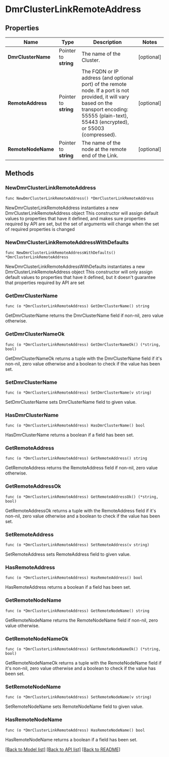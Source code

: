 # DmrClusterLinkRemoteAddress

## Properties

Name | Type | Description | Notes
------------ | ------------- | ------------- | -------------
**DmrClusterName** | Pointer to **string** | The name of the Cluster. | [optional] 
**RemoteAddress** | Pointer to **string** | The FQDN or IP address (and optional port) of the remote node. If a port is not provided, it will vary based on the transport encoding: 55555 (plain-text), 55443 (encrypted), or 55003 (compressed). | [optional] 
**RemoteNodeName** | Pointer to **string** | The name of the node at the remote end of the Link. | [optional] 

## Methods

### NewDmrClusterLinkRemoteAddress

`func NewDmrClusterLinkRemoteAddress() *DmrClusterLinkRemoteAddress`

NewDmrClusterLinkRemoteAddress instantiates a new DmrClusterLinkRemoteAddress object
This constructor will assign default values to properties that have it defined,
and makes sure properties required by API are set, but the set of arguments
will change when the set of required properties is changed

### NewDmrClusterLinkRemoteAddressWithDefaults

`func NewDmrClusterLinkRemoteAddressWithDefaults() *DmrClusterLinkRemoteAddress`

NewDmrClusterLinkRemoteAddressWithDefaults instantiates a new DmrClusterLinkRemoteAddress object
This constructor will only assign default values to properties that have it defined,
but it doesn't guarantee that properties required by API are set

### GetDmrClusterName

`func (o *DmrClusterLinkRemoteAddress) GetDmrClusterName() string`

GetDmrClusterName returns the DmrClusterName field if non-nil, zero value otherwise.

### GetDmrClusterNameOk

`func (o *DmrClusterLinkRemoteAddress) GetDmrClusterNameOk() (*string, bool)`

GetDmrClusterNameOk returns a tuple with the DmrClusterName field if it's non-nil, zero value otherwise
and a boolean to check if the value has been set.

### SetDmrClusterName

`func (o *DmrClusterLinkRemoteAddress) SetDmrClusterName(v string)`

SetDmrClusterName sets DmrClusterName field to given value.

### HasDmrClusterName

`func (o *DmrClusterLinkRemoteAddress) HasDmrClusterName() bool`

HasDmrClusterName returns a boolean if a field has been set.

### GetRemoteAddress

`func (o *DmrClusterLinkRemoteAddress) GetRemoteAddress() string`

GetRemoteAddress returns the RemoteAddress field if non-nil, zero value otherwise.

### GetRemoteAddressOk

`func (o *DmrClusterLinkRemoteAddress) GetRemoteAddressOk() (*string, bool)`

GetRemoteAddressOk returns a tuple with the RemoteAddress field if it's non-nil, zero value otherwise
and a boolean to check if the value has been set.

### SetRemoteAddress

`func (o *DmrClusterLinkRemoteAddress) SetRemoteAddress(v string)`

SetRemoteAddress sets RemoteAddress field to given value.

### HasRemoteAddress

`func (o *DmrClusterLinkRemoteAddress) HasRemoteAddress() bool`

HasRemoteAddress returns a boolean if a field has been set.

### GetRemoteNodeName

`func (o *DmrClusterLinkRemoteAddress) GetRemoteNodeName() string`

GetRemoteNodeName returns the RemoteNodeName field if non-nil, zero value otherwise.

### GetRemoteNodeNameOk

`func (o *DmrClusterLinkRemoteAddress) GetRemoteNodeNameOk() (*string, bool)`

GetRemoteNodeNameOk returns a tuple with the RemoteNodeName field if it's non-nil, zero value otherwise
and a boolean to check if the value has been set.

### SetRemoteNodeName

`func (o *DmrClusterLinkRemoteAddress) SetRemoteNodeName(v string)`

SetRemoteNodeName sets RemoteNodeName field to given value.

### HasRemoteNodeName

`func (o *DmrClusterLinkRemoteAddress) HasRemoteNodeName() bool`

HasRemoteNodeName returns a boolean if a field has been set.


[[Back to Model list]](../README.md#documentation-for-models) [[Back to API list]](../README.md#documentation-for-api-endpoints) [[Back to README]](../README.md)


